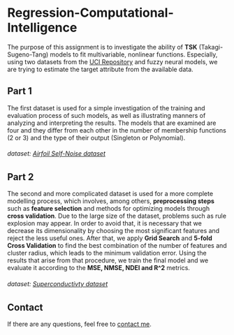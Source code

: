 # Regression-Computational-Intelligence
The purpose of this assignment is to investigate the ability of **TSK** (Takagi-Sugeno-Tang) models to fit multivariable, nonlinear functions. Especially, using two datasets from the [UCI Repository](https://archive.ics.uci.edu/ml/index.php) and fuzzy neural models, we are trying to estimate the target attribute from the available data. 

## Part 1
The first dataset is used for a simple investigation of the training and evaluation process of such models, as well as illustrating manners of analyzing and interpreting the results. The models that are examined are four and they differ from each other in the number of membership functions (2 or 3) and the type of their output (Singleton or Polynomial).

###### dataset: [Airfoil Self-Noise dataset](https://archive.ics.uci.edu/ml/datasets/airfoil+self-noise)

## Part 2
The second and more complicated dataset is used for a more complete modelling process, which involves, among others, **preprocessing steps** such as **feature selection** and methods for optimizing models through **cross validation**. Due to the large size of the dataset, problems such as rule explosion may appear. In order to avoid that, it is necessary that we decrease its dimensionality by choosing the most significant features and reject the less useful ones. After that, we apply **Grid Search** and **5-fold Cross Validation** to find the best combination of the number of features and cluster radius, which leads to the minimum validation error. Using the results that arise from that procedure, we train the final model and we evaluate it according to the **MSE, NMSE, NDEI and R^2** metrics.

###### dataset: [Superconductivty dataset](https://archive.ics.uci.edu/ml/datasets/Superconductivty+Data)

## Contact
If there are any questions, feel free to [contact me](mailto:thomi199822@gmail.com?subject=[GitHub]%20Source%20Han%20Sans). 
